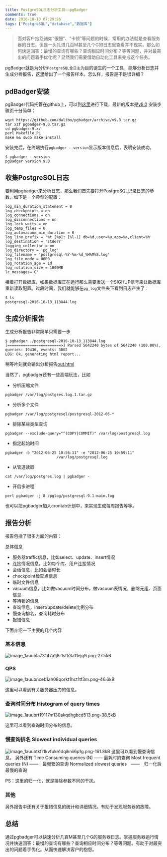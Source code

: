 ```yaml
---
title: PostgreSQL日志分析工具——pgBadger
comments: true
date: 2016-10-13 07:29:26
tags: ["PostgreSQL","database","数据库"]
---
```



> 面对客户抱怨诸如“很慢”、“卡顿”等问题的时候，常用的办法就是查看服务器的日志。但是一头扎进几百M甚至几个G的日志里查看并不现实。那么如何快速回答：最慢的查询有哪些？查询相应时间分布？等等问题，并对最突出的问题着手优化呢？显然我们需要借助自动化工具来完成这个任务。

pgBadger就是为分析`PostgreSQL全日志`为目的诞生的一个工具，能够分析日志并生成分析报告，[这里](/uploads/out.html)给出了一个报告样本。怎么样，报告是不是很详细？


## pdBadger安装
pgBadger代码托管在github上，可以到[这里](https://github.com/dalibo/pgbadger/releases)进行下载，最新的版本是[v9.0](https://github.com/dalibo/pgbadger/archive/v9.0.tar.gz)
安装步骤页十分简单：
```
wget https://github.com/dalibo/pgbadger/archive/v9.0.tar.gz
tar xzf pgbadger-9.0.tar.gz
cd pgbadger-9.x/
perl Makefile.PL
make && sudo make install
```
安装完后，在终端执行`pgbadger --version`显示版本信息后，表明安装成功。
```
$ pgbadger --version
pgBadger version 9.0
```

## 收集PostgreSQL日志

要利用pgbadger来分析日志，那么我们首先要打开PostgreSQL记录日志的参数，如下是一个典型的配置：
```
log_min_duration_statement = 0 
log_checkpoints = on
log_connections = on
log_disconnections = on
log_lock_waits = on
log_temp_files = 0 
log_autovacuum_min_duration = 0 
log_line_prefix = '%t [%p]: [%l-1] db=%d,user=%u,app=%a,client=%h'
log_destination = 'stderr'  
logging_collector = on    
log_directory = 'pg_log'
log_filename = 'postgresql-%Y-%m-%d_%H%M%S.log'
log_file_mode = 0600
log_rotation_age = 1d
log_rotation_size = 1000MB
lc_messages='C'
```
接着打开数据库，如果数据库正在运行那么需要发送一个SIGHUP信号来让数据库重新读取配置。过段时间，我们就能够在`pg_log`文件夹下看到日志产生了：
```
$ ls
postgresql-2016-10-13_113844.log
```

## 生成分析报告
生成分析报告非常简单只需要一步
```
$ pgbadger ./postgresql-2016-10-13_113844.log
[========================>] Parsed 5642240 bytes of 5642240 (100.00%), queries: 19436, events: 3002
LOG: Ok, generating html report...
```
稍等片刻就会输出分析报告[out.html](/uploads/out.html)

当然了，pgbadger还有一些高端玩法，比如

-  分析压缩文件
```
pgbadger /var/log/postgres.log.1.tar.gz 
```
-  分析多个文件
```
pgbadger /var/log/postgresql/postgresql-2012-05-*
```
-  排除某些类型查询
```
pgbadger --exclude-query="^(COPY|COMMIT)" /var/log/postgresql.log
```
-  指定起始时间
```
pgbadger -b "2012-06-25 10:56:11" -e "2012-06-25 10:59:11" 
                       /var/log/postgresql.log
```
-  从管道读取
```
cat /var/log/postgres.log | pgbadger -
```
-  开启多进程
```
perl pgbadger -j 8 /pglog/postgresql-9.1-main.log
```

也可以把pgbadger加入crontab计划中，来实现生成每周报告等等。


## 报告分析

报告包括了很多方面的内容：

总体信息

- 服务器traffic信息，比如select、update、insert情况
- 连接情况信息，比如每个库、用户连接情况
- 会话信息，比如会话时长
- checkpoint检查点信息
- 临时文件信息
- vacuum信息，比如做vacuum时间分布，做vacuum表情况，删除元组、页面信息
- 等待锁的信息
- 查询信息，insert/update/delete比例分布
- 慢查询排名，查询耗时分布
- 报错信息

下面介绍一下主要的几个内容

### 基本信息

![image_1auubla73147a1j8r1sf53a11ejq9.png-27.5kB](http://static.zybuluo.com/shenyuflying/f65eqmftm1egi0k8vkm68ub4/image_1auubla73147a1j8r1sf53a11ejq9.png)

### QPS

![image_1auubnceb1ah08qorkt1hct1tf3m.png-46.6kB]( http://static.zybuluo.com/shenyuflying/qtlgqigexi461t1ixoppuxkd/image_1auubnceb1ah08qorkt1hct1tf3m.png)

这里可以看到有关服务器压力的信息。

### 查询时间分布 Histogram of query times

![image_1auubrt19117m130akqdhgbcd513.png-38.5kB](http://static.zybuluo.com/shenyuflying/n5eyqk5866jo00x082uubo63/image_1auubrt19117m130akqdhgbcd513.png)

这里可以看到查询时间分布的信息。
### 慢查询排名 Slowest individual queries

![image_1auubtkfr1kvfuke1dqiknii6p1g.png-161.8kB](http://static.zybuluo.com/shenyuflying/b608kg30v8brh5m4mfupw7xt/image_1auubtkfr1kvfuke1dqiknii6p1g.png)
这里可以看到慢查询信息。
另外还有
Time Consuming queries (N) —— 最耗时的查询
Most frequent queries (N) ——　最频繁的查询
Normalized slowest queries　——　归一化后最慢的查询

PS：这里的归一化，就是排除参数不同的干扰。
### 其他

另外报告中还有关于报错信息的统计和详细情况。有助于发现服务器的故障。

## 总结

通过pgbadger可以快速分析几百M甚至几个G的服务器日志。掌握服务器运行情况并快速回答：最慢的查询有哪些？查询相应时间分布？等等问题。有助于对最突出的问题着手优化。从而快速解决客户的抱怨。
